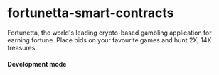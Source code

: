 # fortunetta-smart-contracts

Fortunetta, the world's leading crypto-based gambling application for earning fortune. Place bids on your favourite games and hunt 2X, 14X treasures.

#### Development mode
